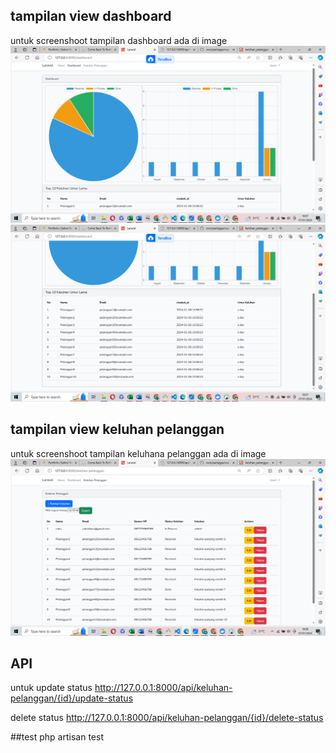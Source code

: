 ## tampilan view dashboard
untuk screenshoot tampilan dashboard ada di image
![image](public/images/dashboard1.png)
![image](public/images/dashboard2.png)

## tampilan view keluhan pelanggan
untuk screenshoot tampilan keluhana  pelanggan ada di image
![image](public/images/keluhan_pelanggan.png)

## API
untuk update status 
http://127.0.0.1:8000/api/keluhan-pelanggan/{id}/update-status

delete status
http://127.0.0.1:8000/api/keluhan-pelanggan/{id}/delete-status


##test
php artisan test

